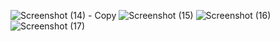 
![Screenshot (14) - Copy](https://user-images.githubusercontent.com/102037618/170532865-976d14cf-e808-4f99-95bb-36e5db189454.png)
![Screenshot (15)](https://user-images.githubusercontent.com/102037618/170532889-3e46edd8-585d-4858-9efa-c63040332e11.png)
![Screenshot (16)](https://user-images.githubusercontent.com/102037618/170532903-b0e127b5-e349-41fb-9e49-846d98c761bf.png)
![Screenshot (17)](https://user-images.githubusercontent.com/102037618/170532925-de124f12-9d8d-44c8-8300-a0cd2b4b5a19.png)

